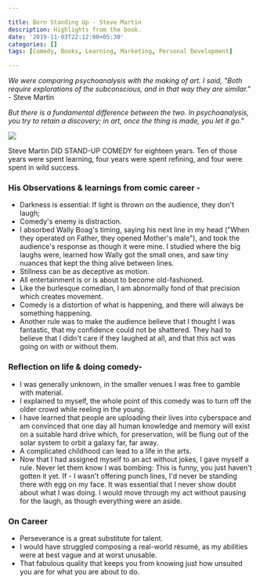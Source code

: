 ```yaml
---

title: Born Standing Up - Steve Martin
description: Highlights from the book.
date: '2019-11-03T22:12:00+05:30'
categories: []
tags: [Comedy, Books, Learning, Marketing, Personal Development]

---
```

*We were comparing psychoanalysis with the making of art. I said, "Both require explorations of the subconscious, and in that way they are similar."* - Steve Martin

*But there is a fundamental difference between the two. In psychoanalysis, you try to retain a discovery; in art, once the thing is made, you let it go."*

![](https://miro.medium.com/max/1481/1*iTZuNC04GY36SMw9FlprNQ.jpeg)

Steve Martin DID STAND-UP COMEDY for eighteen years. Ten of those years were spent learning, four years were spent refining, and four were spent in wild success.

### His Observations & learnings from comic career -

- Darkness is essential: If light is thrown on the audience, they don't laugh;
- Comedy's enemy is distraction.
- I absorbed Wally Boag's timing, saying his next line in my head ("When they operated on Father, they opened Mother's male"), and took the audience's response as though it were mine. I studied where the big laughs were, learned how Wally got the small ones, and saw tiny nuances that kept the thing alive between lines.
- Stillness can be as deceptive as motion.
- All entertainment is or is about to become old-fashioned.
- Like the burlesque comedian, I am abnormally fond of that precision which creates movement.
- Comedy is a distortion of what is happening, and there will always be something happening.
- Another rule was to make the audience believe that I thought I was fantastic, that my confidence could not be shattered. They had to believe that I didn't care if they laughed at all, and that this act was going on with or without them.

### Reflection on life & doing comedy-

- I was generally unknown, in the smaller venues I was free to gamble with material.
- I explained to myself, the whole point of this comedy was to turn off the older crowd while reeling in the young.
- I have learned that people are uploading their lives into cyberspace and am convinced that one day all human knowledge and memory will exist on a suitable hard drive which, for preservation, will be flung out of the solar system to orbit a galaxy far, far away.
- A complicated childhood can lead to a life in the arts.
- Now that I had assigned myself to an act without jokes, I gave myself a rule. Never let them know I was bombing: This is funny, you just haven't gotten it yet. If - I wasn't offering punch lines, I'd never be standing there with egg on my face. It was essential that I never show doubt about what I was doing. I would move through my act without pausing for the laugh, as though everything were an aside.

### On Career

- Perseverance is a great substitute for talent.
- I would have struggled composing a real-world résumé, as my abilities were at best vague and at worst unusable.
- That fabulous quality that keeps you from knowing just how unsuited you are for what you are about to do.

